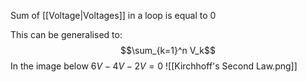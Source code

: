 Sum of [[Voltage|Voltages]] in a loop is equal to 0

This can be generalised to:
$$\sum_{k=1}^n V_k$$
In the image below $6V -4V -2V = 0$
![[Kirchhoff's Second Law.png]]
